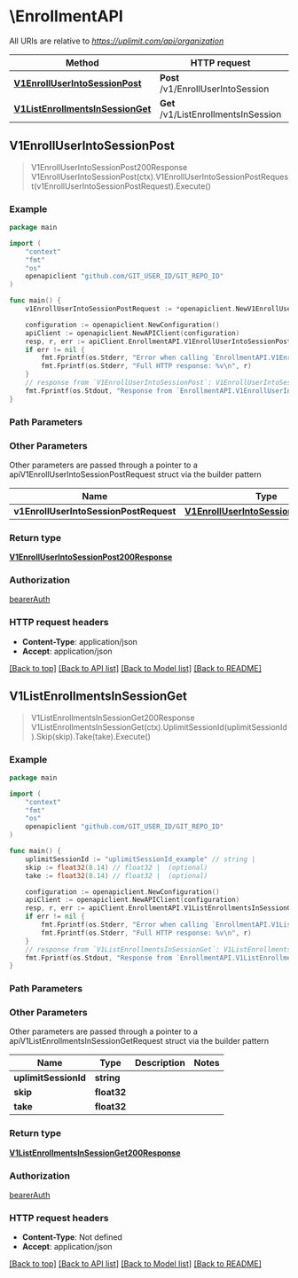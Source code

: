 # \EnrollmentAPI

All URIs are relative to *https://uplimit.com/api/organization*

Method | HTTP request | Description
------------- | ------------- | -------------
[**V1EnrollUserIntoSessionPost**](EnrollmentAPI.md#V1EnrollUserIntoSessionPost) | **Post** /v1/EnrollUserIntoSession | 
[**V1ListEnrollmentsInSessionGet**](EnrollmentAPI.md#V1ListEnrollmentsInSessionGet) | **Get** /v1/ListEnrollmentsInSession | 



## V1EnrollUserIntoSessionPost

> V1EnrollUserIntoSessionPost200Response V1EnrollUserIntoSessionPost(ctx).V1EnrollUserIntoSessionPostRequest(v1EnrollUserIntoSessionPostRequest).Execute()





### Example

```go
package main

import (
	"context"
	"fmt"
	"os"
	openapiclient "github.com/GIT_USER_ID/GIT_REPO_ID"
)

func main() {
	v1EnrollUserIntoSessionPostRequest := *openapiclient.NewV1EnrollUserIntoSessionPostRequest("EmailAddress_example") // V1EnrollUserIntoSessionPostRequest |  (optional)

	configuration := openapiclient.NewConfiguration()
	apiClient := openapiclient.NewAPIClient(configuration)
	resp, r, err := apiClient.EnrollmentAPI.V1EnrollUserIntoSessionPost(context.Background()).V1EnrollUserIntoSessionPostRequest(v1EnrollUserIntoSessionPostRequest).Execute()
	if err != nil {
		fmt.Fprintf(os.Stderr, "Error when calling `EnrollmentAPI.V1EnrollUserIntoSessionPost``: %v\n", err)
		fmt.Fprintf(os.Stderr, "Full HTTP response: %v\n", r)
	}
	// response from `V1EnrollUserIntoSessionPost`: V1EnrollUserIntoSessionPost200Response
	fmt.Fprintf(os.Stdout, "Response from `EnrollmentAPI.V1EnrollUserIntoSessionPost`: %v\n", resp)
}
```

### Path Parameters



### Other Parameters

Other parameters are passed through a pointer to a apiV1EnrollUserIntoSessionPostRequest struct via the builder pattern


Name | Type | Description  | Notes
------------- | ------------- | ------------- | -------------
 **v1EnrollUserIntoSessionPostRequest** | [**V1EnrollUserIntoSessionPostRequest**](V1EnrollUserIntoSessionPostRequest.md) |  | 

### Return type

[**V1EnrollUserIntoSessionPost200Response**](V1EnrollUserIntoSessionPost200Response.md)

### Authorization

[bearerAuth](../README.md#bearerAuth)

### HTTP request headers

- **Content-Type**: application/json
- **Accept**: application/json

[[Back to top]](#) [[Back to API list]](../README.md#documentation-for-api-endpoints)
[[Back to Model list]](../README.md#documentation-for-models)
[[Back to README]](../README.md)


## V1ListEnrollmentsInSessionGet

> V1ListEnrollmentsInSessionGet200Response V1ListEnrollmentsInSessionGet(ctx).UplimitSessionId(uplimitSessionId).Skip(skip).Take(take).Execute()





### Example

```go
package main

import (
	"context"
	"fmt"
	"os"
	openapiclient "github.com/GIT_USER_ID/GIT_REPO_ID"
)

func main() {
	uplimitSessionId := "uplimitSessionId_example" // string | 
	skip := float32(8.14) // float32 |  (optional)
	take := float32(8.14) // float32 |  (optional)

	configuration := openapiclient.NewConfiguration()
	apiClient := openapiclient.NewAPIClient(configuration)
	resp, r, err := apiClient.EnrollmentAPI.V1ListEnrollmentsInSessionGet(context.Background()).UplimitSessionId(uplimitSessionId).Skip(skip).Take(take).Execute()
	if err != nil {
		fmt.Fprintf(os.Stderr, "Error when calling `EnrollmentAPI.V1ListEnrollmentsInSessionGet``: %v\n", err)
		fmt.Fprintf(os.Stderr, "Full HTTP response: %v\n", r)
	}
	// response from `V1ListEnrollmentsInSessionGet`: V1ListEnrollmentsInSessionGet200Response
	fmt.Fprintf(os.Stdout, "Response from `EnrollmentAPI.V1ListEnrollmentsInSessionGet`: %v\n", resp)
}
```

### Path Parameters



### Other Parameters

Other parameters are passed through a pointer to a apiV1ListEnrollmentsInSessionGetRequest struct via the builder pattern


Name | Type | Description  | Notes
------------- | ------------- | ------------- | -------------
 **uplimitSessionId** | **string** |  | 
 **skip** | **float32** |  | 
 **take** | **float32** |  | 

### Return type

[**V1ListEnrollmentsInSessionGet200Response**](V1ListEnrollmentsInSessionGet200Response.md)

### Authorization

[bearerAuth](../README.md#bearerAuth)

### HTTP request headers

- **Content-Type**: Not defined
- **Accept**: application/json

[[Back to top]](#) [[Back to API list]](../README.md#documentation-for-api-endpoints)
[[Back to Model list]](../README.md#documentation-for-models)
[[Back to README]](../README.md)

